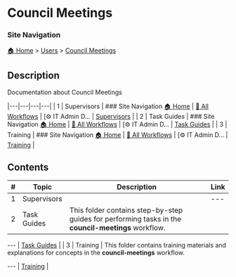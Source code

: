 <!-- description: Documentation about Council Meetings -->
# Council Meetings

### Site Navigation
[🏠 Home](../../README.md) > [Users](../README.md) > [Council Meetings](README.md)

## Description
Documentation about Council Meetings

|---|---|---|---|
| 1 | Supervisors | ### Site Navigation [🏠 Home](../../../README.md) | [📂 All Workflows](../../users.md) | [⚙ IT Admin D... | [Supervisors](supervisors/) |
| 2 | Task Guides | ### Site Navigation [🏠 Home](../../../README.md) | [📂 All Workflows](../../users.md) | [⚙ IT Admin D... | [Task Guides](task-guides/) |
| 3 | Training | ### Site Navigation [🏠 Home](../../../README.md) | [📂 All Workflows](../../users.md) | [⚙ IT Admin D... | [Training](training/) |

## Contents

| **#** | **Topic** | **Description** | **Link** |
|---|---|---|---|
| 1 | Supervisors |   |---|---|---|---| | 1 | Submit New Meeting | Documentation about Submit New Meeting for Your Organ... | [Supervisors](supervisors/) |
| 2 | Task Guides | This folder contains step-by-step guides for performing tasks in the **council-meetings** workflow.

--- | [Task Guides](task-guides/) |
| 3 | Training | This folder contains training materials and explanations for concepts in the **council-meetings** workflow.

--- | [Training](training/) |